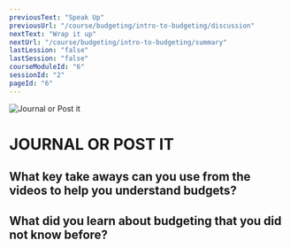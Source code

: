 ```yaml
---
previousText: "Speak Up"
previousUrl: "/course/budgeting/intro-to-budgeting/discussion"
nextText: "Wrap it up"
nextUrl: "/course/budgeting/intro-to-budgeting/summary"
lastLession: "false"
lastSession: "false"
courseModuleId: "6"
sessionId: "2"
pageId: "6"
---
```



![Journal or Post it](/assets/img/journal-it.png)
# JOURNAL OR POST IT

## What key take aways can you use from the videos to help you understand budgets?
<sparkle-feed-post assignment-name="What key take aways can you use from the videos to help you understand budgets?" ></sparkle-feed-post>

## What did you learn about budgeting that you did not know before?
<sparkle-feed-post assignment-name="What did you learn about budgeting that you did not know before?" ></sparkle-feed-post>